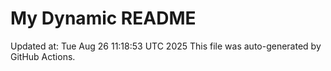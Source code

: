 # My Dynamic README
Updated at: Tue Aug 26 11:18:53 UTC 2025
This file was auto-generated by GitHub Actions.
